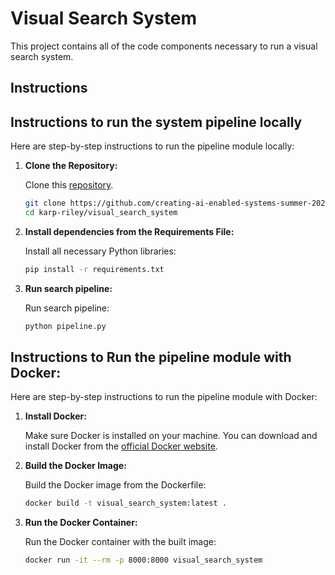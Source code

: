 # Visual Search System

This project contains all of the code components necessary to run a visual search system.

## Instructions

## Instructions to run the system pipeline locally

Here are step-by-step instructions to run the pipeline module locally:

1. **Clone the Repository:**

   Clone this [repository](https://github.com/creating-ai-enabled-systems-summer-2024/karp-riley/tree/main).

   ```sh
   git clone https://github.com/creating-ai-enabled-systems-summer-2024/karp-riley.git
   cd karp-riley/visual_search_system
   ```

2. **Install dependencies from the Requirements File:**

   Install all necessary Python libraries:

   ```sh
   pip install -r requirements.txt
   ```

3. **Run search pipeline:**

   Run search pipeline:

   ```sh
   python pipeline.py
   ```

## Instructions to Run the pipeline module with Docker:

Here are step-by-step instructions to run the pipeline module with Docker:

1. **Install Docker:**

   Make sure Docker is installed on your machine. You can download and install Docker from the [official Docker website](https://www.docker.com/products/docker-desktop).

2. **Build the Docker Image:**

   Build the Docker image from the Dockerfile:

   ```sh
   docker build -t visual_search_system:latest .
   ```

3. **Run the Docker Container:**

   Run the Docker container with the built image:

   ```sh
   docker run -it --rm -p 8000:8000 visual_search_system
   ```
